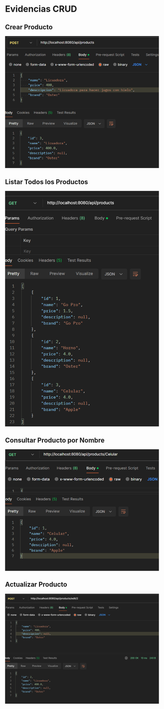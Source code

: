 # Evidencias CRUD

## Crear Producto
![result_create.pn g](result_create.png)

## Listar Todos los Productos
![result_select_All.png](result_select_All.png)

## Consultar Producto por Nombre
![result_select_by_name.png](result_select_by_name.png)

## Actualizar Producto
![result_update.png](result_update.png)